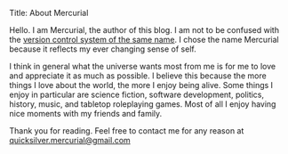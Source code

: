 Title: About Mercurial

Hello. I am Mercurial, the author of this blog. I am not to be confused with the [version control system of the same name](https://www.mercurial-scm.org/). I chose the name Mercurial because it reflects my ever changing sense of self.

I think in general what the universe wants most from me is for me to love and appreciate it as much as possible. I believe this because the more things I love about the world, the more I enjoy being alive. Some things I enjoy in particular are science fiction, software development, politics, history, music, and tabletop roleplaying games. Most of all I enjoy having nice moments with my friends and family.

Thank you for reading. Feel free to contact me for any reason at quicksilver.mercurial@gmail.com
